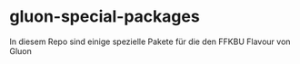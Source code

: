 # gluon-special-packages 

In diesem Repo sind einige spezielle Pakete für die den FFKBU Flavour von Gluon
